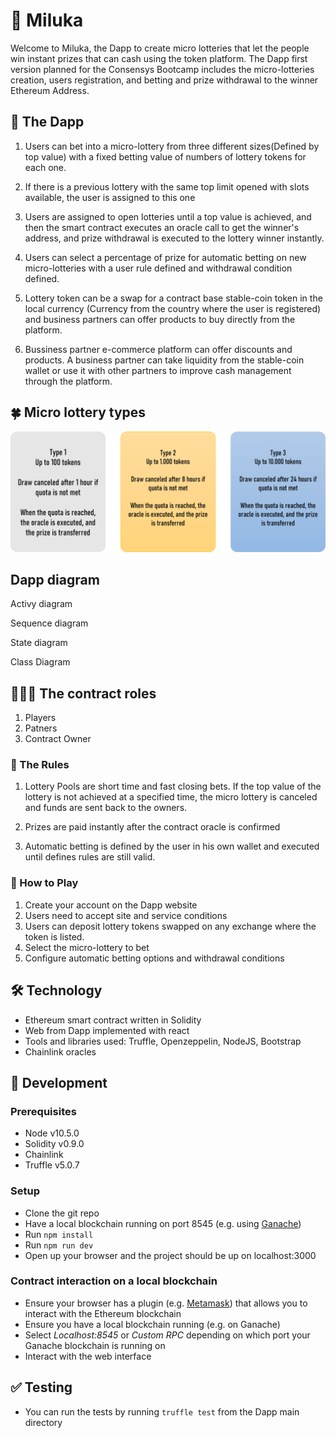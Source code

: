 # :star2: Miluka

Welcome to Miluka, the Dapp to create micro lotteries that let the people win instant prizes that can cash using the token platform. The Dapp first version planned for the Consensys Bootcamp includes the micro-lotteries creation, users registration, and betting and prize withdrawal to the winner Ethereum Address.

## :iphone: The Dapp

1) Users can bet into a micro-lottery from three different sizes(Defined by top value) with a fixed betting value of numbers of lottery tokens for each one.

2) If there is a previous lottery with the same top limit opened with slots available, the user is assigned to this one

3) Users are assigned to open lotteries until a top value is achieved, and then the smart contract executes an oracle call to get the winner's address, and prize withdrawal is executed to the lottery winner instantly.

4) Users can select a percentage of prize for automatic betting on new micro-lotteries with a user rule defined and withdrawal condition defined.

5) Lottery token can be a swap for a contract base stable-coin token in the local currency (Currency from the country where the user is registered) and business partners can offer products to buy directly from the platform.

6) Bussiness partner e-commerce platform can offer discounts and products. A business partner can take liquidity from the stable-coin wallet or use it with other partners to improve cash management through the platform.

## :four_leaf_clover: Micro lottery types

![image](https://github.com/Fer-Bonilla/blockchain-developer-bootcamp-final-project/blob/main/milukapng.png)

## Dapp diagram

Activy diagram

Sequence diagram

State diagram

Class Diagram


## 👩🏻‍💻 The contract roles

1. Players
2. Patners
3. Contract Owner

### 📜 The Rules

1) Lottery Pools are short time and fast closing bets. If the top value of the lottery is not achieved at a specified time, the micro lottery is canceled and funds are sent back to the owners.

2) Prizes are paid instantly after the contract oracle is confirmed

3) Automatic betting is defined by the user in his own wallet and executed until defines rules are still valid.


### 📖 How to Play

1) Create your account on the Dapp website
2) Users need to accept site and service conditions
3) Users can deposit lottery tokens swapped on any exchange where the token is listed.
4) Select the micro-lottery to bet
5) Configure automatic betting options and withdrawal conditions

## 🛠 Technology

- Ethereum smart contract written in Solidity
- Web from Dapp implemented with react
- Tools and libraries used: Truffle, Openzeppelin, NodeJS, Bootstrap
- Chainlink oracles

## 🚀‍ Development

### Prerequisites
- Node v10.5.0
- Solidity v0.9.0
- Chainlink
- Truffle v5.0.7

### Setup
- Clone the git repo  
- Have a local blockchain running on port 8545 (e.g. using [Ganache](https://www.trufflesuite.com/ganache))
- Run `npm install`
- Run `npm run dev`
- Open up your browser and the project should be up on localhost:3000

### Contract interaction on a local blockchain
- Ensure your browser has a plugin (e.g. [Metamask](https://metamask.io/)) that allows you to interact with the Ethereum blockchain
- Ensure you have a local blockchain running (e.g. on Ganache)
- Select *Localhost:8545* or *Custom RPC* depending on which port your Ganache blockchain is running on
- Interact with the web interface

## ✅ Testing
- You can run the tests by running `truffle test` from the Dapp main directory
